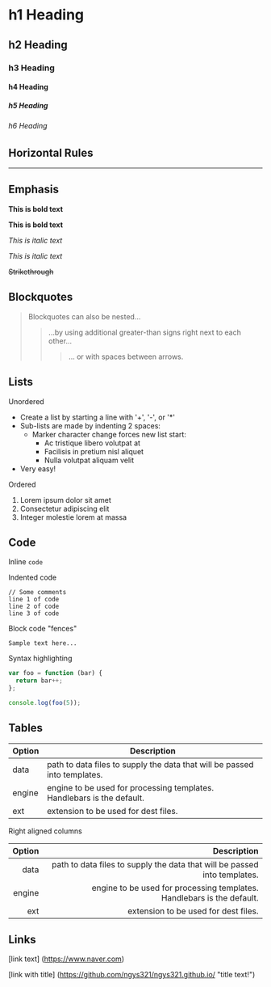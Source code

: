 # h1 Heading
## h2 Heading
### h3 Heading
#### h4 Heading
##### h5 Heading
###### h6 Heading


## Horizontal Rules

___

## Emphasis

**This is bold text**

__This is bold text__

*This is italic text*

_This is italic text_

~~Strikethrough~~


## Blockquotes

> Blockquotes can also be nested...
>> ...by using additional greater-than signs right next to each other...
> > > ... or with spaces between arrows.

## Lists

Unordered 

+ Create a list by starting a line with '+', '-', or '*'
+ Sub-lists are made by indenting 2 spaces:
  - Marker character change forces new list start:
    * Ac tristique libero volutpat at
    + Facilisis in pretium nisl aliquet
    - Nulla volutpat aliquam velit
+ Very easy!

Ordered

1. Lorem ipsum dolor sit amet
2. Consectetur adipiscing elit
3. Integer molestie lorem at massa

## Code

Inline `code`

Indented code

    // Some comments
    line 1 of code
    line 2 of code
    line 3 of code

Block code "fences"

```
Sample text here...
```

Syntax highlighting

```js
var foo = function (bar) {
  return bar++;
};

console.log(foo(5));
```

## Tables

| Option | Description |
| ------ | ----------- |
| data   | path to data files to supply the data that will be passed into templates. |
| engine | engine to be used for processing templates. Handlebars is the default. |
| ext    | extension to be used for dest files. |

Right aligned columns

| Option | Description |
| ------:| -----------:|
| data   | path to data files to supply the data that will be passed into templates. |
| engine | engine to be used for processing templates. Handlebars is the default. |
| ext    | extension to be used for dest files. |

## Links

[link text] (https://www.naver.com)

[link with title] (https://github.com/ngys321/ngys321.github.io/ "title text!")

